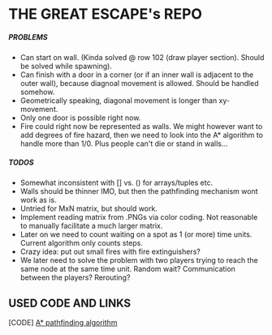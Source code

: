 # THE GREAT ESCAPE's REPO

##### PROBLEMS
- Can start on wall. (Kinda solved @ row 102 (draw player section). Should be solved while spawning).
- Can finish with a door in a corner (or if an inner wall is adjacent to the outer wall), because diagnoal movement is allowed. Should be handled somehow.
- Geometrically speaking, diagonal movement is longer than xy-movement.
- Only one door is possible right now.
- Fire could right now be represented as walls. We might however want to add degrees of fire hazard, then we need to look into the A* algorithm to handle more than 1/0. Plus people can't die or stand in walls...

##### TODOS
- Somewhat inconsistent with [] vs. () for arrays/tuples etc.
- Walls should be thinner IMO, but then the pathfinding mechanism wont work as is.
- Untried for MxN matrix, but should work.
- Implement reading matrix from .PNGs via color coding. Not reasonable to manually facilitate a much larger matrix.
- Later on we need to count waiting on a spot as 1 (or more) time units. Current algorithm only counts steps.
- Crazy idea: put out small fires with fire extinguishers?
- We later need to solve the problem with two players trying to reach the same node at the same time unit. Random wait? Communication between the players? Rerouting?


## USED CODE AND LINKS
[CODE] [A* pathfinding algorithm](http://code.activestate.com/recipes/578919-python-a-pathfinding-with-binary-heap/)